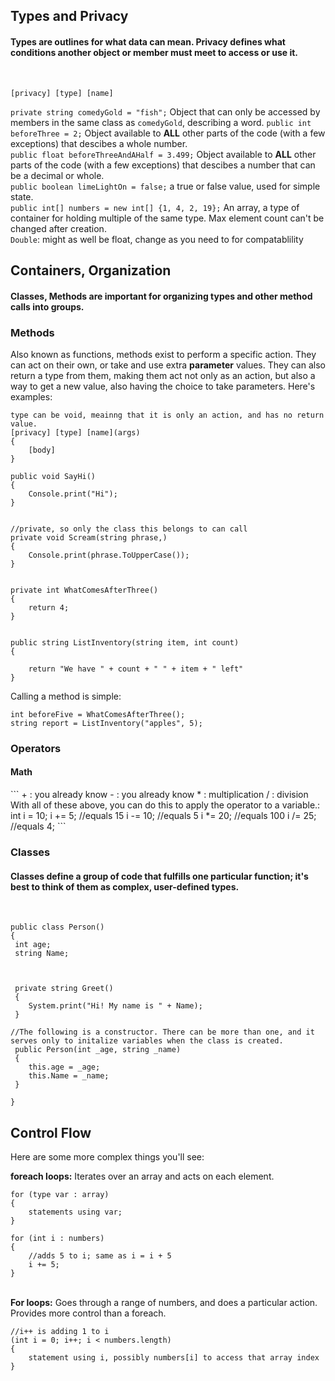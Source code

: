 
<h2><b>Types and Privacy</b></h2>
<h4>Types are outlines for what data can mean. Privacy defines what conditions another object or member must meet to access or use it.</h4><br>

`[privacy] [type] [name]` <br>

`private string comedyGold = "fish";` Object that can only be accessed by members in the same class as `comedyGold`, describing a word. 
`public int beforeThree = 2;` Object available to **ALL** other parts of the code (with a few exceptions) that descibes a whole number. <br>
`public float beforeThreeAndAHalf = 3.499;` Object available to **ALL** other parts of the code (with a few exceptions) that descibes a number that can be a decimal or whole. <br>
`public boolean limeLightOn = false;` a true or false value, used for simple state. <br>
`public int[] numbers = new int[] {1, 4, 2, 19};` An array, a type of container for holding multiple of the same type. Max element count can't be changed after creation. <br>
`Double`: might as well be float, change as you need to for compatablility

<h2><b>Containers, Organization</b></h2>
<h4>Classes, Methods are important for organizing types and other method calls into groups.</h4>

<h3><b>Methods</b></h3>
Also known as functions, methods exist to perform a specific action. They can act on their own, or take and use extra <b>parameter</b> values. They can also return a type from them, making them act not only as an action, but also a way to get a new value, also having the choice to take parameters. Here's examples:

```
type can be void, meainng that it is only an action, and has no return value. 
[privacy] [type] [name](args) 
{
    [body]
}

public void SayHi()
{
    Console.print("Hi");
}


//private, so only the class this belongs to can call
private void Scream(string phrase,)
{
    Console.print(phrase.ToUpperCase());
}


private int WhatComesAfterThree()
{
    return 4;
}


public string ListInventory(string item, int count)
{

    return "We have " + count + " " + item + " left"
}
```

Calling a method is simple: 

```
int beforeFive = WhatComesAfterThree();
string report = ListInventory("apples", 5);
```


<h3><b>Operators</b></h3>
<h4>Math</h4>
```
+ : you already know
- : you already know
* : multiplication
/ : division
    With all of these above, you can do this to apply the operator to a variable.:
    int i = 10;
    i += 5;     //equals 15
    i -= 10;    //equals 5
    i *= 20;    //equals 100
    i /= 25;    //equals 4;
```

<h3><b>Classes</b></h3>
<h4>Classes define a group of code that fulfills one particular function; it's best to think of them as complex, user-defined types.</h4> <br>


```
public class Person()
{
 int age;
 string Name;

 

 private string Greet()
 {
    System.print("Hi! My name is " + Name);
 }   

//The following is a constructor. There can be more than one, and it serves only to initalize variables when the class is created.
 public Person(int _age, string _name)
 {
    this.age = _age;
    this.Name = _name;
 }

}
```

<h2> <b>Control Flow</b></h2>
Here are some more complex things you'll see: <br>

<b>foreach loops:</b>
Iterates over an array and acts on each element.
```
for (type var : array) 
{ 
    statements using var;
}

for (int i : numbers)
{
    //adds 5 to i; same as i = i + 5
    i += 5;
}
```

<br>
<b>For loops:</b>
Goes through a range of numbers, and does a particular action. Provides more control than a foreach.

```
//i++ is adding 1 to i
(int i = 0; i++; i < numbers.length)
{
    statement using i, possibly numbers[i] to access that array index
}
```
<br>